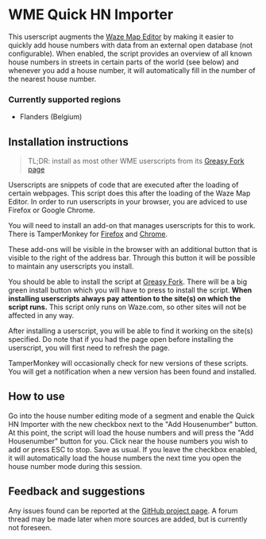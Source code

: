 # WME Quick HN Importer

This userscript augments the [Waze Map Editor](https://www.waze.com/editor/) by making it easier to quickly add house numbers with data from an external open database (not configurable). When enabled, the script provides an overview of all known house numbers in streets in certain parts of the world (see below) and whenever you add a house number, it will automatically fill in the number of the nearest house number.

### Currently supported regions

- Flanders (Belgium)

## Installation instructions

> TL;DR: install as most other WME userscripts from its [Greasy Fork page](https://greasyfork.org/scripts/421430-wme-quick-hn-importer)

Userscripts are snippets of code that are executed after the loading of certain webpages. This script does this after the loading of the Waze Map Editor. In order to run userscripts in your browser, you are adviced to use Firefox or Google Chrome.

You will need to install an add-on that manages userscripts for this to work. There is TamperMonkey for [Firefox](https://addons.mozilla.org/en-US/firefox/addon/tampermonkey/) and [Chrome](https://chrome.google.com/webstore/detail/tampermonkey/dhdgffkkebhmkfjojejmpbldmpobfkfo).

These add-ons will be visible in the browser with an additional button that is visible to the right of the address bar. Through this button it will be possible to maintain any userscripts you install.

You should be able to install the script at [Greasy Fork](https://greasyfork.org/scripts/421430-wme-quick-hn-importer). There will be a big green install button which you will have to press to install the script.
__When installing userscripts always pay attention to the site(s) on which the script runs.__ This script only runs on Waze.com, so other sites will not be affected in any way.

After installing a userscript, you will be able to find it working on the site(s) specified. Do note that if you had the page open before installing the userscript, you will first need to refresh the page.

TamperMonkey will occasionally check for new versions of these scripts. You will get a notification when a new version has been found and installed.

## How to use

Go into the house number editing mode of a segment and enable the Quick HN Importer with the new checkbox next to the "Add Housenumber" button. At this point, the script will load the house numbers and will press the "Add Housenumber" button for you. Click near the house numbers you wish to add or press ESC to stop. Save as usual. If you leave the checkbox enabled, it will automatically load the house numbers the next time you open the house number mode during this session.

## Feedback and suggestions

Any issues found can be reported at the [GitHub project page](https://github.com/Glodenox/wme-quick-hn-importer/issues). A forum thread may be made later when more sources are added, but is currently not foreseen.
